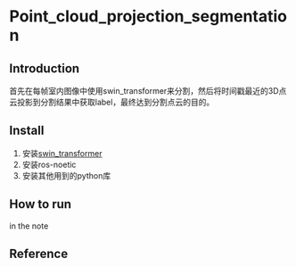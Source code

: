 # Point_cloud_projection_segmentation

## Introduction
首先在每帧室内图像中使用swin_transformer来分割，然后将时间戳最近的3D点云投影到分割结果中获取label，最终达到分割点云的目的。

## Install
1. 安装[swin_transformer](https://github.com/SwinTransformer/Swin-Transformer-Semantic-Segmentation)
2. 安装ros-noetic
3. 安装其他用到的python库

## How to run
in the note

## Reference
